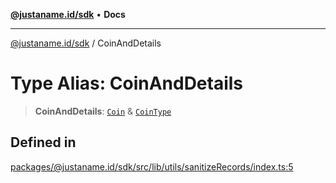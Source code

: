 [**@justaname.id/sdk**](../README.md) • **Docs**

***

[@justaname.id/sdk](../globals.md) / CoinAndDetails

# Type Alias: CoinAndDetails

> **CoinAndDetails**: [`Coin`](../interfaces/Coin.md) & [`CoinType`](../interfaces/CoinType.md)

## Defined in

[packages/@justaname.id/sdk/src/lib/utils/sanitizeRecords/index.ts:5](https://github.com/JustaName-id/JustaName-sdk/blob/dc845c10af242e3ca87d95ef392516ac0bfa8b95/packages/@justaname.id/sdk/src/lib/utils/sanitizeRecords/index.ts#L5)
